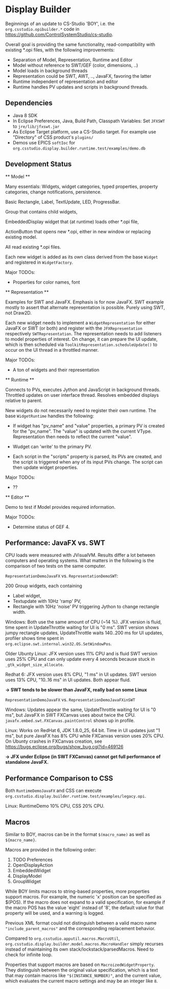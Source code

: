 Display Builder
===============

Beginnings of an update to CS-Studio 'BOY',
i.e. the `org.csstudio.opibuilder.*` code in 
https://github.com/ControlSystemStudio/cs-studio.

Overall goal is providing the same functionality, read-compatibility with existing *.opi files,
with the following improvements:

 * Separation of Model, Representation, Runtime and Editor
 * Model without reference to SWT/GEF (color, dimensions, ..)
 * Model loads in background threads
 * Representation could be SWT, AWT, .., JavaFX, favoring the latter
 * Runtime independent of representation and editor
 * Runtime handles PV updates and scripts in background threads.
 

Dependencies
------------

 * Java 8 SDK
 * In Eclipse Preferences, Java, Build Path, Classpath Variables: Set `JFXSWT` to `jre/lib/jfxswt.jar`
 * As Eclipse Target platform, use a CS-Studio target. For example use "Directory" of CSS product's `plugins/`
 * Demos use EPICS `softIoc` for `org.csstudio.display.builder.runtime.test/examples/demo.db`
 

Development Status
------------------

** Model **

Many essentials: Widgets, widget categories, typed properties, property categories, change notifications, persistence.

Basic Rectangle, Label, TextUpdate, LED, ProgressBar.

Group that contains child widgets,

EmbeddedDisplay widget that (at runtime) loads other *.opi file,

ActionButton that opens new *.opi, either in new window or replacing existing model.

All read existing *.opi files.

Each new widget is added as its own class derived from the base `Widget` and registered in `WidgetFactory`.

Major TODOs:

 * Properties for color names, font

** Representation **

Examples for SWT and JavaFX.
Emphasis is for now JavaFX.
SWT example mostly to assert that alternate representation is possible. Purely using SWT, not Draw2D.

Each new widget needs to implement a `WidgetRepresentation` for either JavaFX or SWT (or both) and register with the `JFXRepresentation` respectively `SWTRepresentation`.
The representation needs to add listeners to model properties of interest.
On change, it can prepare the UI update, which is then scheduled via `ToolkitRepresentation.scheduleUpdate()`
to occur on the UI thread in a throttled manner.

Major TODOs:

 * A ton of widgets and their representation
 
** Runtime **

Connects to PVs, executes Jython and JavaScript in background threads.
Throttled updates on user interface thread.
Resolves embedded displays relative to parent.

New widgets do not necessarily need to register their own runtime.
The base `WidgetRuntime` handles the following:

 * If widget has "pv_name" and "value" properties, a primary PV is created for
   the "pv_name". The "value" is updated with the current VType.
   Representation then needs to reflect the current "value".
   
 * Wudget can 'write' to the primary PV.
    
 * Each script in the "scripts" property is parsed, its PVs are created,
   and the script is triggered when any of its input PVs change.
   The script can then update widget properties.

Major TODOs:

 * ??
 
** Editor **

Demo to test if Model provides required information.

Major TODOs:

 * Determine status of GEF 4.

Performance: JavaFX vs. SWT
---------------------------

CPU loads were measured with JVisualVM.
Results differ a lot between computers and operating systems.
What matters in the following is the comparison of two tests on the same computer.

`RepresentationDemoJavaFX` vs. `RepresentationDemoSWT`:

 200 Group widgets, each containing
 - Label widget,
 - Textupdate with 10Hz 'ramp' PV,
 - Rectangle with 10Hz 'noise' PV triggering Jython to change rectangle width.

Windows:
Both use the same amount of CPU (~14 %).
JFX version is fluid, time spent in UpdateThrottle waiting for UI is "0 ms".
SWT version shows jumpy rectangle updates, UpdateThrottle waits 140..200 ms for UI updates, profiler shows time spent in `org.eclipse.swt.internal.win32.OS.SetWindowPos`.

Older Ubunty Linux:
JFX version uses 11% CPU and is fluid
SWT version uses 25% CPU and can only update every 4 seconds because stuck in `_gtk_widget_size_allocate`.

Redhat 6:
JFX version uses 8% CPU, "1 ms" in UI updates.
SWT version uses 13% CPU, "10..16 ms" in UI updates.
Both appear fluid.


__-> SWT tends to be slower than JavaFX, really bad on some Linux__


`RepresentationDemoJavaFX` vs. `RepresentationDemoJavaFXinSWT`

Windows: 
Updates appear the same,  UpdateThrottle waiting for UI is "0 ms",
but JavaFX in SWT FXCanvas uses about twice the CPU.
`javafx.embed.swt.FXCanvas.paintControl` shows up in profile.

Linux:
Works on RedHat 6, JDK 1.8.0_25, 64 bit.
Time in UI updates just "1 ms", but pure JavaFX has 8% CPU while FXCanvas version uses 20% CPU.
On Ubunty crashes in FXCanvas creation, see https://bugs.eclipse.org/bugs/show_bug.cgi?id=469126

__-> JFX under Eclipse (in SWT FXCanvas) cannot get full performance of standalone JavaFX.__


Performance Comparison to CSS
-----------------------------

Both `RuntimeDemoJavaFX` and CSS can execute
`org.csstudio.display.builder.runtime.test/examples/legacy.opi`.

Linux: RuntimeDemo 10% CPU, CSS 20% CPU.


Macros
------

Similar to BOY, macros can be in the format `$(macro_name)` as well as `${macro_name}`.

Macros are provided in the following order:

  1. TODO Preferences
  2. OpenDisplayAction
  3. EmbeddedWidget
  4. DisplayModel
  5. GroupWidget

While BOY limits macros to string-based properties, more properties support macros.
For example, the numeric 'x' position can be specified as $(POS).
If the macro does not expand to a valid specification, for example if the macro POS has the value 'eight'
instead of '8', the default value for that property will be used, and a warning is logged.

Previous XML format could not distinguish between a valid macro name `"include_parent_macros"`
and the corresponding replacement behavior.

Compared to `org.csstudio.apputil.macros.MacroUtil`, `org.csstudio.display.builder.model.macros.MacroHandler` simply recurses instead of maintaining its own stack/lockstack/parsedMacros.
Need to check for infinite loop.

Properties that support macros are based on `MacroizedWidgetProperty`.
They distinguish between the original value specification,
which is a text that may contain macros like `"$(INSTANCE_NUMBER)"`,
and the current value, which evaluates the current macro settings and may be an integer like `8`.
